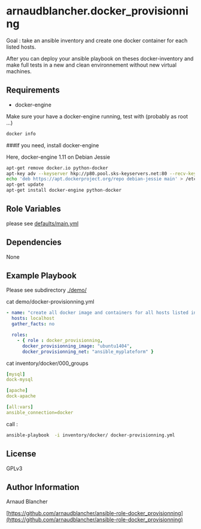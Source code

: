 arnaudblancher.docker_provisionning
===================================

Goal : take an ansible inventory and create one docker container for each listed hosts.

After you can deploy your ansible playbook on theses docker-inventory and make full tests in a new and clean environnement without new virtual machines.


Requirements
------------

- docker-engine

Make sure your have a docker-engine running, test with (probably as root ...)

```bash
docker info
```

###If you need, install docker-engine

Here, docker-engine 1.11 on Debian Jessie

```bash
apt-get remove docker.io python-docker
apt-key adv --keyserver hkp://p80.pool.sks-keyservers.net:80 --recv-keys 58118E89F3A912897C070ADBF76221572C52609D
echo 'deb https://apt.dockerproject.org/repo debian-jessie main' > /etc/apt/sources.list.d/docker.list
apt-get update
apt-get install docker-engine python-docker
```

Role Variables
--------------

please see [defaults/main.yml](defaults/main.yml)

Dependencies
------------

None

Example Playbook
----------------
Please see subdirectory [./demo/](./demo/)

cat demo/docker-provisionning.yml
```yaml
- name: "create all docker image and containers for all hosts listed in inventory"
  hosts: localhost
  gather_facts: no

  roles:
    - { role : docker_provisionning,
      docker_provisionning_image: "ubuntu1404",
      docker_provisionning_net: "ansible_myplateform" }
```

cat inventory/docker/000_groups
```yaml
[mysql]
dock-mysql

[apache]
dock-apache

[all:vars]
ansible_connection=docker
```

call :
```bash
ansible-playbook  -i inventory/docker/ docker-provisionning.yml
```

License
-------

GPLv3

Author Information
------------------

Arnaud Blancher

[https://github.com/arnaudblancher/ansible-role-docker_provisionning](https://github.com/arnaudblancher/ansible-role-docker_provisionning)


